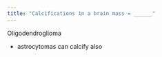 ```yaml
---
title: "Calcifications in a brain mass = ______"
---
```

Oligodendroglioma
- astrocytomas can calcify also

